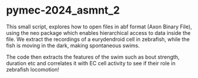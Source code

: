 # pymec-2024_asmnt_2
This small script, explores how to open files in abf format (Axon Binary File), using the neo package which enables hierarchical access to data inside the file. We extract the recordings of a eurydendroid cell in zebrafish, while the fish is moving in the dark, making spontaneous swims.

The code then extracts the features of the swim such as bout strength, duration etc and correlates it with EC cell activity to see if their role in zebrafish locomotion!